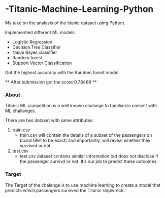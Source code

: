 # -Titanic-Machine-Learning-Python

My take on the analysis of the titanic dataset using Python. 

Implementied different ML models
- Logistic Regression
- Decision Tree Classifier
- Naive Bayes classifier
- Random forest
- Support Vector Classification

Got the highest accuracy with the Random forest model.

** After submission got the score 0.78468 ** 

### About
Titanic ML competition is a well known chalange to familiarize oneself with ML challanges.

There are two dataset with same attributes:

1. train.csv
   - train.csv will contain the details of a subset of the passengers on board (891 to be exact) and importantly, will reveal whether they survived or not.
2. test.csv
   - test.csv dataset contains similar information but does not disclose if the passenger survivd or not. It’s our job to predict these outcomes.

### Target

The Target of the chalange is to use machine learning to create a model that predicts which passengers survived the Titanic shipwreck.
